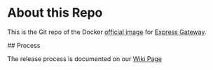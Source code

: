 # About this Repo

This is the Git repo of the Docker [official image](https://docs.docker.com/docker-hub/official_repos/) for [Express Gateway](https://express-gateway.io/).

## Process

The release process is documented on our [Wiki Page](https://github.com/ExpressGateway/express-gateway/wiki/Express-Gateway-Release-Process)
